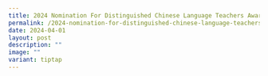 ```yaml
---
title: 2024 Nomination For Distinguished Chinese Language Teachers Awards
permalink: /2024-nomination-for-distinguished-chinese-language-teachers-awards/
date: 2024-04-01
layout: post
description: ""
image: ""
variant: tiptap
---
```

